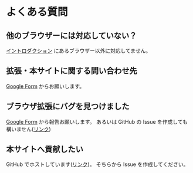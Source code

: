 # よくある質問

## 他のブラウザーには対応していない？

[イントロダクション](README.md) にあるブラウザー以外に対応してません。

## 拡張・本サイトに関する問い合わせ先

[Google Form](https://forms.gle/RuiY7dgmZqnWzGvVA) からお願いします。

## ブラウザ拡張にバグを見つけました

[Google Form](https://forms.gle/RuiY7dgmZqnWzGvVA) から報告お願いします。
あるいは GitHub の Issue を作成しても構いません([リンク](https://github.com/izzet-mtg/mtg-name-book))

## 本サイトへ貢献したい

GitHub でホストしています([リンク](https://github.com/izzet-mtg/mtg-name-book))。
そちらから Issue を作成してください。
